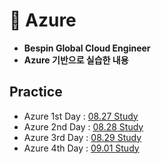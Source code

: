 # 📘 Azure
- **Bespin Global Cloud Engineer**
- **Azure 기반으로 실습한 내용**
## Practice
- Azure 1st Day : [08.27 Study](https://www.notion.so/psjrepository/DAY-31-25c3d86ddbdc801f867ef7f3da4faa0f)
- Azure 2nd Day : [08.28 Study](https://www.notion.so/psjrepository/DAY-32-25d3d86ddbdc801fa7e6f1baf7d15dbd)
- Azure 3rd Day : [08.29 Study](https://www.notion.so/psjrepository/DAY-33-25e3d86ddbdc803e9d65da839fdcc63e)
- Azure 4th Day : [09.01 Study](https://www.notion.so/psjrepository/DAY-34-2613d86ddbdc8082bcb5fbfa8bbd0069)